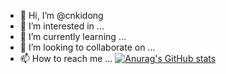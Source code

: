 - 👋 Hi, I’m @cnkidong
- 👀 I’m interested in ...
- 🌱 I’m currently learning ...
- 💞️ I’m looking to collaborate on ...
- 📫 How to reach me ...
[![Anurag's GitHub stats](https://github-readme-stats.vercel.app/api?username=anuraghazra)](https://github.com/anuraghazra/github-readme-stats)
<!---
cnkidong/cnkidong is a ✨ special ✨ repository because its `README.md` (this file) appears on your GitHub profile.
You can click the Preview link to take a look at your changes.
--->
